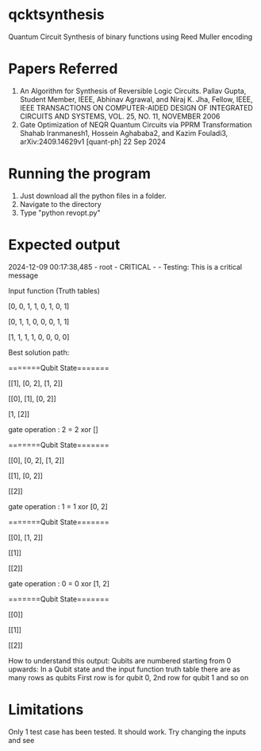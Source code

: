 # qcktsynthesis
Quantum Circuit Synthesis  of binary functions using Reed Muller encoding

# Papers Referred
1. An Algorithm for Synthesis of Reversible Logic Circuits. Pallav Gupta, Student Member, IEEE, Abhinav Agrawal, and Niraj K. Jha, Fellow, IEEE, IEEE TRANSACTIONS ON COMPUTER-AIDED DESIGN OF INTEGRATED CIRCUITS AND SYSTEMS, VOL. 25, NO. 11, NOVEMBER 2006
2. Gate Optimization of NEQR Quantum Circuits via PPRM Transformation Shahab Iranmanesh1, Hossein Aghababa2, and Kazim Fouladi3, arXiv:2409.14629v1 [quant-ph] 22 Sep 2024

# Running the program
1. Just download all the python files in a folder.
2. Navigate to the directory
3. Type "python revopt.py"

# Expected output
2024-12-09 00:17:38,485 - root - CRITICAL - <module> - Testing: This is a critical message

Input function (Truth tables)

[0, 0, 1, 1, 0, 1, 0, 1]

[0, 1, 1, 0, 0, 0, 1, 1]

[1, 1, 1, 1, 0, 0, 0, 0]

Best solution path:

=======Qubit State=======

[[1], [0, 2], [1, 2]]

[[0], [1], [0, 2]]

[1, [2]]

gate operation :  2  =  2  xor  []

=======Qubit State=======

[[0], [0, 2], [1, 2]]

[[1], [0, 2]]

[[2]]

gate operation :  1  =  1  xor  [0, 2]

=======Qubit State=======

[[0], [1, 2]]

[[1]]

[[2]]

gate operation :  0  =  0  xor  [1, 2]

=======Qubit State=======

[[0]]

[[1]]

[[2]]

How to understand this output:
Qubits are numbered starting from 0 upwards:
In a Qubit state and the input function truth table there are as many rows as qubits
First row is for qubit 0, 2nd row for qubit 1 and so on

# Limitations
Only 1 test case has been tested. It should work. Try changing the inputs and see
